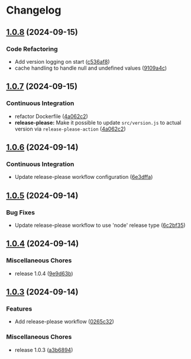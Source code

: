 # Changelog

## [1.0.8](https://github.com/PetroVoronov/ecoflow-mqtt-to-svitlobot/compare/v1.0.7...v1.0.8) (2024-09-15)


### Code Refactoring

* Add version logging on start ([c536af8](https://github.com/PetroVoronov/ecoflow-mqtt-to-svitlobot/commit/c536af87ec35113b0ebc2ccef9ea89eb376ee9e5))
* cache handling to handle null and undefined values ([9109a4c](https://github.com/PetroVoronov/ecoflow-mqtt-to-svitlobot/commit/9109a4c9b46c25a2f24abd71eff1921e4c60c561))

## [1.0.7](https://github.com/PetroVoronov/ecoflow-mqtt-to-svitlobot/compare/v1.0.6...v1.0.7) (2024-09-15)


### Continuous Integration

* refactor Dockerfile ([4a062c2](https://github.com/PetroVoronov/ecoflow-mqtt-to-svitlobot/commit/4a062c2b5d525902f12b38c561c065b6c680106b))
* **release-please:** Make it possible to update `src/version.js` to actual version via `release-please-action` ([4a062c2](https://github.com/PetroVoronov/ecoflow-mqtt-to-svitlobot/commit/4a062c2b5d525902f12b38c561c065b6c680106b))

## [1.0.6](https://github.com/PetroVoronov/ecoflow-mqtt-to-svitlobot/compare/v1.0.5...v1.0.6) (2024-09-14)


### Continuous Integration

* Update release-please workflow configuration ([6e3dffa](https://github.com/PetroVoronov/ecoflow-mqtt-to-svitlobot/commit/6e3dffafcbf6d9af56417c5b35336274ca52b731))

## [1.0.5](https://github.com/PetroVoronov/ecoflow-mqtt-to-svitlobot/compare/v1.0.4...v1.0.5) (2024-09-14)


### Bug Fixes

* Update release-please workflow to use 'node' release type ([6c2bf35](https://github.com/PetroVoronov/ecoflow-mqtt-to-svitlobot/commit/6c2bf35ba93153c0c84967b803f377a9771da026))

## [1.0.4](https://github.com/PetroVoronov/ecoflow-mqtt-to-svitlobot/compare/v1.0.3...v1.0.4) (2024-09-14)


### Miscellaneous Chores

* release 1.0.4 ([9e9d63b](https://github.com/PetroVoronov/ecoflow-mqtt-to-svitlobot/commit/9e9d63b7117a20e8d0d9a22ff07a7aaec4576f44))

## [1.0.3](https://github.com/PetroVoronov/ecoflow-mqtt-to-svitlobot/compare/v1.0.2...v1.0.3) (2024-09-14)


### Features

* Add release-please workflow ([0265c32](https://github.com/PetroVoronov/ecoflow-mqtt-to-svitlobot/commit/0265c3212dd8729c7498c9255b9245d5f2830062))


### Miscellaneous Chores

* release 1.0.3 ([a3b6894](https://github.com/PetroVoronov/ecoflow-mqtt-to-svitlobot/commit/a3b6894f20fdf62109eca9893ccebf47e8dbddce))
